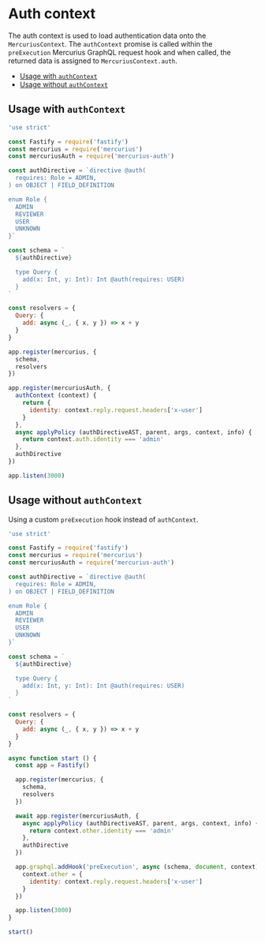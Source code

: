 # Auth context

The auth context is used to load authentication data onto the `MercuriusContext`. The `authContext` promise is called within the `preExecution` Mercurius GraphQL request hook and when called, the returned data is assigned to `MercuriusContext.auth`.

- [Usage with `authContext`](#usage-with-authcontext)
- [Usage without `authContext`](#usage-without-authcontext)

## Usage with `authContext`

```js
'use strict'

const Fastify = require('fastify')
const mercurius = require('mercurius')
const mercuriusAuth = require('mercurius-auth')

const authDirective = `directive @auth(
  requires: Role = ADMIN,
) on OBJECT | FIELD_DEFINITION

enum Role {
  ADMIN
  REVIEWER
  USER
  UNKNOWN
}`

const schema = `
  ${authDirective}

  type Query {
    add(x: Int, y: Int): Int @auth(requires: USER)
  }
`

const resolvers = {
  Query: {
    add: async (_, { x, y }) => x + y
  }
}

app.register(mercurius, {
  schema,
  resolvers
})

app.register(mercuriusAuth, {
  authContext (context) {
    return {
      identity: context.reply.request.headers['x-user']
    }
  },
  async applyPolicy (authDirectiveAST, parent, args, context, info) {
    return context.auth.identity === 'admin'
  },
  authDirective
})

app.listen(3000)
```

## Usage without `authContext`

Using a custom `preExecution` hook instead of `authContext`.

```js
'use strict'

const Fastify = require('fastify')
const mercurius = require('mercurius')
const mercuriusAuth = require('mercurius-auth')

const authDirective = `directive @auth(
  requires: Role = ADMIN,
) on OBJECT | FIELD_DEFINITION

enum Role {
  ADMIN
  REVIEWER
  USER
  UNKNOWN
}`

const schema = `
  ${authDirective}

  type Query {
    add(x: Int, y: Int): Int @auth(requires: USER)
  }
`

const resolvers = {
  Query: {
    add: async (_, { x, y }) => x + y
  }
}

async function start () {
  const app = Fastify()

  app.register(mercurius, {
    schema,
    resolvers
  })

  await app.register(mercuriusAuth, {
    async applyPolicy (authDirectiveAST, parent, args, context, info) {
      return context.other.identity === 'admin'
    },
    authDirective
  })

  app.graphql.addHook('preExecution', async (schema, document, context) => {
    context.other = {
      identity: context.reply.request.headers['x-user']
    }
  })

  app.listen(3000)
}

start()
```
